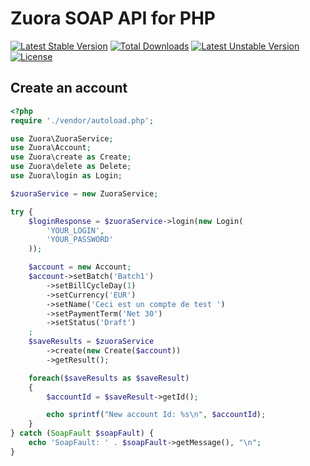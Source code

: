 # Zuora SOAP API for PHP

[![Latest Stable Version](https://poser.pugx.org/olivierbarbier/zuora-soap-api/v/stable)](https://packagist.org/packages/olivierbarbier/zuora-soap-api) [![Total Downloads](https://poser.pugx.org/olivierbarbier/zuora-soap-api/downloads)](https://packagist.org/packages/olivierbarbier/zuora-soap-api) [![Latest Unstable Version](https://poser.pugx.org/olivierbarbier/zuora-soap-api/v/unstable)](https://packagist.org/packages/olivierbarbier/zuora-soap-api) [![License](https://poser.pugx.org/olivierbarbier/zuora-soap-api/license)](https://packagist.org/packages/olivierbarbier/zuora-soap-api)


## Create an account

```php
<?php
require './vendor/autoload.php';

use Zuora\ZuoraService;
use Zuora\Account;
use Zuora\create as Create;
use Zuora\delete as Delete;
use Zuora\login as Login;

$zuoraService = new ZuoraService;

try {
	$loginResponse = $zuoraService->login(new Login(
		'YOUR_LOGIN', 
		'YOUR_PASSWORD'
	));

	$account = new Account;
	$account->setBatch('Batch1')
		->setBillCycleDay(1)
		->setCurrency('EUR')
		->setName('Ceci est un compte de test ')
		->setPaymentTerm('Net 30')
		->setStatus('Draft')
	;
	$saveResults = $zuoraService
		->create(new Create($account))
		->getResult();

	foreach($saveResults as $saveResult)
	{
		$accountId = $saveResult->getId();

		echo sprintf("New account Id: %s\n", $accountId);
	}
} catch (SoapFault $soapFault) {
	echo 'SoapFault: ' . $soapFault->getMessage(), "\n";
}
```
